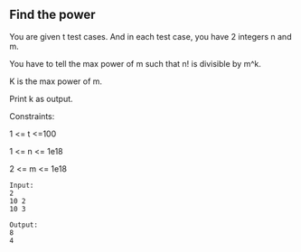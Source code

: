 ## Find the power

You are given t test cases.
And in each test case, you have 2 integers n and m.

You have to tell the max power of m such that n! is divisible by m^k.

K is the max power of m.

Print k as output.


Constraints:

1 <= t <=100

1 <= n <= 1e18

2 <= m <= 1e18


```
Input:
2
10 2
10 3

Output:
8
4

```


